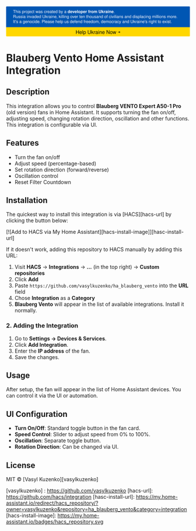 [![SWUbanner](https://raw.githubusercontent.com/vshymanskyy/StandWithUkraine/main/banner-direct-single.svg)](https://stand-with-ukraine.pp.ua/)

# Blauberg Vento Home Assistant Integration

## Description
This integration allows you to control **Blauberg VENTO Expert A50-1 Pro** (old version) fans in Home Assistant. It supports turning the fan on/off, adjusting speed, changing rotation direction, oscillation and other functions. This integration is configurable via UI. 


## Features
- Turn the fan on/off
- Adjust speed (percentage-based)
- Set rotation direction (forward/reverse)
- Oscillation control
- Reset Filter Countdown

## Installation

The quickest way to install this integration is via [HACS][hacs-url] by clicking the button below:

[![Add to HACS via My Home Assistant][hacs-install-image]][hasc-install-url]

If it doesn't work, adding this repository to HACS manually by adding this URL:

1. Visit **HACS** → **Integrations** → **...** (in the top right) → **Custom repositories**
1. Click **Add**
1. Paste `https://github.com/vasylkuzenko/ha_blauberg_vento` into the **URL** field
1. Chose **Integration** as a **Category**
1. **Blauberg Vento** will appear in the list of available integrations. Install it normally.


### 2. Adding the Integration
1. Go to **Settings → Devices & Services**.
2. Click **Add Integration**.
3. Enter the **IP address** of the fan.
4. Save the changes.

## Usage
After setup, the fan will appear in the list of Home Assistant devices. You can control it via the UI or automation.

## UI Configuration
- **Turn On/Off**: Standard toggle button in the fan card.
- **Speed Control**: Slider to adjust speed from 0% to 100%.
- **Oscillation**: Separate toggle button.
- **Rotation Direction**: Can be changed via UI.

## License

MIT © [Vasyl Kuzenko][vasylkuzenko]

<!-- Badges -->

[vasylkuzenko] : https://github.com/vasylkuzenko
[hacs-url]: https://github.com/hacs/integration
[hasc-install-url]: https://my.home-assistant.io/redirect/hacs_repository/?owner=vasylkuzenko&repository=ha_blauberg_vento&category=integration
[hacs-install-image]: https://my.home-assistant.io/badges/hacs_repository.svg